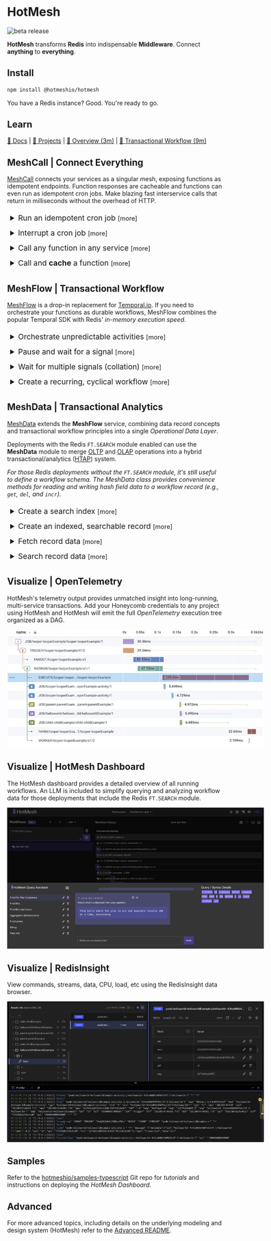 # HotMesh
![beta release](https://img.shields.io/badge/release-beta-blue.svg)

**HotMesh** transforms **Redis** into indispensable **Middleware**. Connect **anything** to **everything**.

## Install
```sh
npm install @hotmeshio/hotmesh
```
You have a Redis instance? Good. You're ready to go.

## Learn
[📄 Docs](https://hotmeshio.github.io/sdk-typescript/) | [💼 Projects](https://github.com/hotmeshio/samples-typescript) | [🎥 Overview (3m)](https://www.loom.com/share/211bd4b4038d42f0ba34374ef5b6f961?sid=7b889a56-f60f-4ccc-84e7-8c2697e548a9) | [🎥 Transactional Workflow (9m)](https://www.loom.com/share/54ffd5266baf4ac6b287578abfd1d821?sid=0db2cef8-ef0d-4e02-a0b7-a1ee14f476ce)

## MeshCall | Connect Everything
[MeshCall](https://hotmeshio.github.io/sdk-typescript/classes/services_meshcall.MeshCall.html) connects your services as a singular mesh, exposing functions as idempotent endpoints. Function responses are cacheable and functions can even run as idempotent cron jobs. Make blazing fast interservice calls that return in milliseconds without the overhead of HTTP.

<details style="padding: .5em">
  <summary style="font-size:1.25em;">Run an idempotent cron job <small>[more]</small></summary>

  ### Run a Cron
  This example demonstrates an *idempotent* cron that runs daily at midnight. The `id` makes each cron job unique and ensures that only one instance runs, despite repeated invocations. *The `cron` method returns `false` if a workflow is already running with the same `id`.*
  
  Optionally set a `delay` and/or set `maxCycles` to limit the number of cycles. The `interval` can be any human-readable time format (e.g., `1 day`, `2 hours`, `30 minutes`, etc) or a standard cron expression.

1. Define the cron function.
    ```typescript
    //cron.ts
    import { MeshCall } from '@hotmeshio/hotmesh';
    import * as Redis from 'redis';

    export const runMyCron = async (id: string, interval = '0 0 * * *'): Promise<boolean> => {
      return await MeshCall.cron({
        topic: 'my.cron.function',
        redis: {
          class: Redis,
          options: { url: 'redis://:key_admin@redis:6379' }
        },
        callback: async () => {
          //your code here...
        },
        options: { id, interval, maxCycles: 24 }
      });
    };
    ```

2. Call `runMyCron` at server startup (or call as needed to run multiple crons).
    ```typescript
    //server.ts
    import { runMyCron } from './cron';

    runMyCron('myNightlyCron123');
    ```
</details>

<details style="padding: .5em">
  <summary style="font-size:1.25em;">Interrupt a cron job <small>[more]</small></summary>

  ### Interrupt a Cron
  This example demonstrates how to cancel a running cron job.

1. Use the same `id` and `topic` that were used to create the cron to cancel it.
    ```typescript
    import { MeshCall } from '@hotmeshio/hotmesh';
    import * as Redis from 'redis';

    MeshCall.interrupt({
      topic: 'my.cron.function',
      redis: {
        class: Redis,
        options: { url: 'redis://:key_admin@redis:6379' }
      },
      options: { id: 'myNightlyCron123' }
    });
    ```
</details>

<details style="padding: .5em">
  <summary style="font-size:1.25em;">Call any function in any service <small>[more]</small></summary>

  ### Call a Function
  Make blazing fast interservice calls that behave like HTTP but without the setup and performance overhead. This example demonstrates how to connect a function to the mesh and call it from anywhere on the network.

1. Call `MeshCall.connect` and provide a `topic` to uniquely identify the function.

    ```typescript
    //myFunctionWrapper.ts
    import { MeshCall, Types } from '@hotmeshio/hotmesh';
    import * as Redis from 'redis';

    export const connectMyFunction = async () => {
      return await MeshCall.connect({
        topic: 'my.demo.function',
        redis: {
          class: Redis,
          options: { url: 'redis://:key_admin@redis:6379' }
        },
        callback: async (input: string) => {
          //your code goes here; response must be JSON serializable
          return { hello: input }
        },
      });
    };
      ```

2. Call `connectMyFunction` at server startup to connect your function to the mesh.

    ```typescript
    //server.ts
    import { connectMyFunction } from './myFunctionWrapper';
    connectMyFunction();
    ```

3. Call your function from anywhere on the network (or even from the same service). Send any payload as long as it's JSON serializable.

    ```typescript
    import { MeshCall } from '@hotmeshio/hotmesh';
    import * as Redis from 'redis';

    const result = await MeshCall.exec({
      topic: 'my.demo.function',
      args: ['something'],
      redis: {
        class: Redis,
        options: { url: 'redis://:key_admin@redis:6379' }
      },
    }); //returns `{ hello: 'something'}`
    ```
</details>

<details style="padding: .5em">
  <summary style="font-size:1.25em;">Call and <b>cache</b> a function <small>[more]</small></summary>

  ### Cache a Function
  Redis is great for unburdening stressed services. This solution builds upon the previous example, caching the response. The linked function will only be re/called when the cached result expires. Everything remains the same, except the caller which specifies an `id` and `ttl`.

1. Make the call from another service (or even the same service). Include an `id` and `ttl` to cache the result for the specified duration.

    ```typescript
    import { MeshCall } from '@hotmeshio/hotmesh';
    import * as Redis from 'redis';

    const result = await MeshCall.exec({
      topic: 'my.demo.function',
      args: ['anything'],
      redis: {
        class: Redis,
        options: { url: 'redis://:key_admin@redis:6379' }
      },
      options: { id: 'myid123', ttl: '15 minutes' },
    }); //returns `{ hello: 'anything'}`
    ```

2. Flush the cache at any time, using the same `topic` and cache `id`.

    ```typescript
    import { MeshCall } from '@hotmeshio/hotmesh';
    import * as Redis from 'redis';

    await MeshCall.flush({
      topic: 'my.demo.function',
      redis: {
        class: Redis,
        options: { url: 'redis://:key_admin@redis:6379' }
      },
      options: { id: 'myid123' },
    });
    ```
</details>

## MeshFlow | Transactional Workflow
[MeshFlow](https://hotmeshio.github.io/sdk-typescript/classes/services_meshflow.MeshFlow.html) is a drop-in replacement for [Temporal.io](https://temporal.io). If you need to orchestrate your functions as durable workflows, MeshFlow combines the popular Temporal SDK with Redis' *in-memory execution speed*.

<details style="padding: .5em">
  <summary style="font-size:1.25em;">Orchestrate unpredictable activities <small>[more]</small></summary>

### Proxy Activities
When an endpoint is unpredictable, use `proxyActivities`. HotMesh will retry as necessary until the call succeeds. This example demonstrates a workflow that greets a user in both English and Spanish. Even though both activities throw random errors, the workflow always returns a successful result.

1. Start by defining **activities**. Note how each throws an error 50% of the time.

    ```typescript
    //activities.ts
    export async function greet(name: string): Promise<string> {
      if (Math.random() > 0.5) throw new Error('Random error');
      return `Hello, ${name}!`;
    }

    export async function saludar(nombre: string): Promise<string> {
      if (Math.random() > 0.5) throw new Error('Random error');
      return `¡Hola, ${nombre}!`;
    }
    ```

2. Define the **workflow** logic. Include conditional branching, loops, etc to control activity execution. It's vanilla JavaScript written in your own coding style. The only requirement is to use `proxyActivities`, ensuring your activities are executed with HotMesh's durability wrapper.

    ```typescript
    //workflows.ts
    import { MeshFlow } from '@hotmeshio/hotmesh';
    import * as activities from './activities';

    const { greet, saludar } = MeshFlow.workflow
      .proxyActivities<typeof activities>({
        activities
      });

    export async function example(name: string): Promise<[string, string]> {
      return Promise.all([
        greet(name),
        saludar(name)
      ]);
    }
    ```

3. Instance a HotMesh **client** to invoke the workflow.

    ```typescript
    //client.ts
    import { MeshFlow, HotMesh } from '@hotmeshio/hotmesh';
    import Redis from 'ioredis';

    async function run(): Promise<string> {
      const client = new MeshFlow.Client({
        connection: {
          class: Redis,
          options: { host: 'redis', port: 6379 }
        }
      });

      const handle = await client.workflow.start<[string,string]>({
        args: ['HotMesh'],
        taskQueue: 'default',
        workflowName: 'example',
        workflowId: HotMesh.guid()
      });

      return await handle.result();
      //returns ['Hello HotMesh', '¡Hola, HotMesh!']
    }
    ```

4. Finally, create a **worker** and link the workflow function. Workers listen for tasks on their assigned Redis stream and invoke the workflow function each time they receive an event.

    ```typescript
    //worker.ts
    import { MeshFlow } from '@hotmeshio/hotmesh';
    import Redis from 'ioredis';
    import * as workflows from './workflows';

    async function run() {
      const worker = await MeshFlow.Worker.create({
        connection: {
          class: Redis,
          options: { host: 'redis', port: 6379 },
        },
        taskQueue: 'default',
        workflow: workflows.example,
      });

      await worker.run();
    }
    ```
</details>

<details style="padding: .5em">
  <summary style="font-size:1.25em;">Pause and wait for a signal <small>[more]</small></summary>

### Wait for Signal
Pause a function and only awaken when a matching signal is received from the outide.

1. Define the **workflow** logic. This one waits for the `my-sig-nal` signal, returning the signal payload (`{ hello: 'world' }`) when it eventually arrives. Interleave additional logic to meet your use case.

    ```typescript
    //waitForWorkflow.ts
    import { MeshFlow } from '@hotmeshio/hotmesh';

    export async function waitForExample(): Promise<{hello: string}> {
      return await MeshFlow.workflow.waitFor<{hello: string}>('my-sig-nal');
      //continue processing, use the payload, etc...
    }
    ```

2. Instance a HotMesh **client** and start a workflow. Use a custom workflow ID (`myWorkflow123`).

    ```typescript
    //client.ts
    import { MeshFlow, HotMesh } from '@hotmeshio/hotmesh';
    import Redis from 'ioredis';

    async function run(): Promise<string> {
      const client = new MeshFlow.Client({
        connection: {
          class: Redis,
          options: { host: 'redis', port: 6379 }
        }
      });

      //start a workflow; it will immediately pause
      await client.workflow.start({
        args: ['HotMesh'],
        taskQueue: 'default',
        workflowName: 'waitForExample',
        workflowId: 'myWorkflow123',
        await: false,
      });
    }
    ```

3. Create a **worker** and link the `waitForExample` workflow function.

    ```typescript
    //worker.ts
    import { MeshFlow } from '@hotmeshio/hotmesh';
    import Redis from 'ioredis';
    import * as workflows from './waitForWorkflow';

    async function run() {
      const worker = await MeshFlow.Worker.create({
        connection: {
          class: Redis,
          options: { host: 'redis', port: 6379 },
        },
        taskQueue: 'default',
        workflow: workflows.waitForExample,
      });

      await worker.run();
    }
    ```

4. Send a signal to awaken the paused function; await the function result.

    ```typescript
    import { MeshFlow } from '@hotmeshio/hotmesh';
    import * as Redis from Redis;

    const client = new MeshFlow.Client({
      connection: {
        class: Redis,
        options: { host: 'redis', port: 6379 }
      }
    });

    //awaken the function by sending a signal
    await client.signal('my-sig-nal', { hello: 'world' });

    //get the workflow handle and await the result
    const handle = await client.getHandle({
      taskQueue: 'default',
      workflowId: 'myWorkflow123'
    });
    
    const result = await handle.result();
    //returns { hello: 'world' }
    ```
</details>

<details style="padding: .5em">
  <summary style="font-size:1.25em;">Wait for multiple signals (collation) <small>[more]</small></summary>

### Collate Multiple Signals
Use a standard `Promise` to collate and cache multiple signals. HotMesh will only awaken once **all** signals have arrived. HotMesh will track up to 25 concurrent signals.

1. Update the **workflow** logic to await two signals using a promise: `my-sig-nal-1` and `my-sig-nal-2`. Add additional logic to meet your use case.

    ```typescript
    //waitForWorkflows.ts
    import { MeshFlow } from '@hotmeshio/hotmesh';

    export async function waitForExample(): Promise<[boolean, number]> {
      const [s1, s2] = await Promise.all([
        Meshflow.workflow.waitFor<boolean>('my-sig-nal-1'),
        Meshflow.workflow.waitFor<number>('my-sig-nal-2')
      ]);
      //do something with the signal payloads (s1, s2)
      return [s1, s2];
    }
    ```

2. Send **two** signals to awaken the paused function.

    ```typescript
    import { MeshFlow } from '@hotmeshio/hotmesh';
    import * as Redis from Redis;

    const client = new MeshFlow.Client({
      connection: {
        class: Redis,
        options: { host: 'redis', port: 6379 }
      }
    });

    //send 2 signals to awaken the function; order is unimportant
    await client.signal('my-sig-nal-2', 12345);
    await client.signal('my-sig-nal-1', true);

    //get the workflow handle and await the collated result
    const handle = await client.getHandle({
      taskQueue: 'default',
      workflowId: 'myWorkflow123'
    });
    
    const result = await handle.result();
    //returns [true, 12345]
    ```
</details>

<details style="padding: .5em">
  <summary style="font-size:1.25em;">Create a recurring, cyclical workflow <small>[more]</small></summary>

### Cyclical Workflow
This example calls an activity and then sleeps for a week. It runs indefinitely until it's manually stopped. It takes advantage of durable execution and can safely sleep for months or years.

>Container restarts have no impact on actively executing workflows as all state is retained in Redis.

1. Define the **workflow** logic. This one calls a legacy `statusDiagnostic` function once a week.

    ```typescript
    //recurringWorkflow.ts
    import { MeshFlow } from '@hotmeshio/hotmesh';
    import * as activities from './activities';

    const { statusDiagnostic } = MeshFlow.workflow
      .proxyActivities<typeof activities>({
        activities
      });

    export async function recurringExample(someValue: number): Promise<void> {
      do {
        await statusDiagnostic(someValue);
      } while (await MeshFlow.workflow.sleepFor('1 week'));
    }
    ```

2. Instance a HotMesh **client** and start a workflow. Assign a custom workflow ID (e.g., `myRecurring123`) if the workflow should be idempotent.

    ```typescript
    //client.ts
    import { MeshFlow, HotMesh } from '@hotmeshio/hotmesh';
    import Redis from 'ioredis';

    async function run(): Promise<string> {
      const client = new MeshFlow.Client({
        connection: {
          class: Redis,
          options: { host: 'redis', port: 6379 }
        }
      });

      //start a workflow; it will immediately pause
      await client.workflow.start({
        args: [55],
        taskQueue: 'default',
        workflowName: 'recurringExample',
        workflowId: 'myRecurring123',
        await: false,
      });
    }
    ```

3. Create a **worker** and link the `recurringExample` workflow function.

    ```typescript
    //worker.ts
    import { MeshFlow } from '@hotmeshio/hotmesh';
    import Redis from 'ioredis';
    import * as workflows from './recurringWorkflow';

    async function run() {
      const worker = await MeshFlow.Worker.create({
        connection: {
          class: Redis,
          options: { host: 'redis', port: 6379 },
        },
        taskQueue: 'default',
        workflow: workflows.recurringExample,
      });

      await worker.run();
    }
    ```

4. Cancel the recurring workflow (`myRecurring123`) by calling `interrupt`.

    ```typescript
    import { MeshFlow } from '@hotmeshio/hotmesh';
    import * as Redis from Redis;

    const client = new MeshFlow.Client({
      connection: {
        class: Redis,
        options: { host: 'redis', port: 6379 }
      }
    });

    //get the workflow handle and interrupt it
    const handle = await client.getHandle({
      taskQueue: 'default',
      workflowId: 'myRecurring123'
    });
    
    const result = await handle.interrupt();
    ```
</details>

## MeshData | Transactional Analytics
[MeshData](https://hotmeshio.github.io/sdk-typescript/classes/services_meshdata.MeshData.html) extends the **MeshFlow** service, combining data record concepts and transactional workflow principles into a single *Operational Data Layer*. 

Deployments with the Redis `FT.SEARCH` module enabled can use the **MeshData** module to merge [OLTP](https://en.wikipedia.org/wiki/Online_transaction_processing) and [OLAP](https://en.wikipedia.org/wiki/Online_analytical_processing) operations into a hybrid transactional/analytics ([HTAP](https://en.wikipedia.org/wiki/Hybrid_transactional/analytical_processing)) system.

*For those Redis deployments without the `FT.SEARCH` module, it's still useful to define a workflow schema. The MeshData class provides convenience methods for reading and writing hash field data to a workflow record (e.g., `get`, `del`, and `incr`).*

<details style="padding: .5em">
  <summary style="font-size:1.25em;">Create a search index <small>[more]</small></summary>

### Workflow Data Indexes

This example demonstrates how to define a schema and deploy an index for a 'user' entity type.

1. Define the **schema** for the `user` entity. This one includes the 3 formats supported by the FT.SEARCH module: `TEXT`, `TAG` and `NUMERIC`.

    ```typescript
    //schema.ts
    export const schema: Types.WorkflowSearchOptions = {
      schema: {
        id: { type: 'TAG', sortable: false },
        first: { type: 'TEXT', sortable: false, nostem: true },
        active: { type: 'TAG', sortable: false },
        created: { type: 'NUMERIC', sortable: true },
      },
      index: 'user',
      prefix: ['user'],
    };
    ```

2. Create the Redis index upon server startup. This one initializes the 'user' index in Redis, using the schema defined in the previous step. It's OK to call `createSearchIndex` multiple times; it will only create the index if it doesn't already exist.

    ```typescript
    //server.ts
    import { MeshData } from '@hotmeshio/hotmesh';
    import * as Redis from 'redis';
    import { schema } from './schema';

    const meshData = new MeshData(
      Redis,
      { url: 'redis://:key_admin@redis:6379' },
      schema,
    );
    await meshData.createSearchIndex('user', { namespace: 'meshdata' });
    ```
</details>

<details style="padding: .5em">
  <summary style="font-size:1.25em;">Create an indexed, searchable record <small>[more]</small></summary>

### Workflow Record Data
This example demonstrates how to create a 'user' workflow backed by the searchable schema from the prior example.

1. Call MeshData `connect` to initialize a 'user' entity *worker*. It references a target worker function which will run the workflow. Data fields that are documented in the schema (like `active`) will be automatically indexed when set on the workflow record.

    ```typescript
    //connect.ts
    import { MeshData } from '@hotmeshio/hotmesh';
    import * as Redis from 'redis';
    import { schema } from './schema';

    export const connectUserWorker = async (): Promise<void> => {
      const meshData = new MeshData(
        Redis,
        { url: 'redis://:key_admin@redis:6379' },
        schema,
      );
    
      await meshData.connect({
        entity: 'user',
        target: async function(name: string): Promise<string> {
          //add custom, searchable data (`active`) and return
          const search = await MeshData.workflow.search();
          await search.set('active', 'yes');
          return `Welcome, ${name}.`;
        },
        options: { namespace: 'meshdata' },
      });
    }
    ```

2. Wire up the worker at server startup, so it's ready to process incoming requests.

    ```typescript
    //server.ts
    import { connectUserWorker } from './connect';
    await connectUserWorker();
    ```

3. Call MeshData `exec` to create a 'user' workflow. Searchable data can be set throughout the workflow's lifecycle. This one initializes the workflow with 3 data fields: `id`, `name` and `timestamp`. *An additional data field (`active`) is set within the workflow function in order to demonstrate both mechanisms for reading/writing data to a workflow.*
  
    ```typescript
    //exec.ts
    import { MeshData } from '@hotmeshio/hotmesh';
    import * as Redis from 'redis';

    const meshData = new MeshData(
      Redis,
      { url: 'redis://:key_admin@redis:6379' },
      schema,
    );

    export const newUser = async (id: string, name: string): Promise<string> => {
      const response = await meshData.exec({
        entity: 'user',
        args: [name],
        options: {
          ttl: 'infinity',
          id,
          search: {
            data: { id, name, timestamp: Date.now() }
          },
          namespace: 'meshdata',
        },
      });
      return response;
    };
    ```

4. Call the `newUser` function to create a searchable 'user' record.

    ```typescript
    import { newUser } from './exec';
    const response = await newUser('jim123', 'James');
    ```
</details>

<details style="padding: .5em">
  <summary style="font-size:1.25em;">Fetch record data <small>[more]</small></summary>

### Read Record Data
This example demonstrates how to read data fields directly from a workflow.

1. Read data fields directly from the *jimbo123* 'user' record.

    ```typescript
    //read.ts
    import { MeshData } from '@hotmeshio/hotmesh';
    import * as Redis from 'redis';
    import { schema } from './schema';

    const meshData = new MeshData(
      Redis,
      { url: 'redis://:key_admin@redis:6379' },
      schema,
    );

    const data = await meshData.get(
      'user',
      'jimbo123',
      { 
        fields: ['id', 'name', 'timestamp', 'active'],
        namespace: 'meshdata'
      },
    );
    ```
</details> 

<details style="padding: .5em">
  <summary style="font-size:1.25em;">Search record data <small>[more]</small></summary>

### Query Record Data
This example demonstrates how to search for those workflows where a given condition exists in the data. This one searches for active users. *NOTE: The native Redis FT.SEARCH syntax is supported. The JSON abstraction shown here is a convenience method for straight-forward, one-dimensional queries.*

1. Search for active users (where the value of the `active` field is `yes`).

    ```typescript
    //read.ts
    import { MeshData } from '@hotmeshio/hotmesh';
    import * as Redis from 'redis';
    import { schema } from './schema';

    const meshData = new MeshData(
      Redis,
      { url: 'redis://:key_admin@redis:6379' },
      schema,
    );

    const results = await meshData.findWhere('user', {
      query: [{ field: 'active', is: '=', value: 'yes' }],
      limit: { start: 0, size: 100 },
      return: ['id', 'name', 'timestamp', 'active']
    });
    ```
</details> 

## Visualize | OpenTelemetry
HotMesh's telemetry output provides unmatched insight into long-running, multi-service transactions. Add your Honeycomb credentials to any project using HotMesh and HotMesh will emit the full *OpenTelemetry* execution tree organized as a DAG.

<img src="./docs/img/visualize/opentelemetry.png" alt="Open Telemetry" style="width:600px;max-width:600px;">

## Visualize | HotMesh Dashboard
The HotMesh dashboard provides a detailed overview of all running workflows. An LLM is included to simplify querying and analyzing workflow data for those deployments that include the Redis `FT.SEARCH` module.

<img src="./docs/img/visualize/hotmesh_dashboard.png" alt="HotMesh Dashboard" style="width:600px;max-width:600px;">

## Visualize | RedisInsight
View commands, streams, data, CPU, load, etc using the RedisInsight data browser.

<img src="./docs/img/visualize/redisinsight.png" alt="Redis Insight" style="width:600px;max-width:600px;">

## Samples
Refer to the [hotmeshio/samples-typescript](https://github.com/hotmeshio/samples-typescript) Git repo for *tutorials* and instructions on deploying the *HotMesh Dashboard*.

## Advanced
For more advanced topics, including details on the underlying modeling and design system (HotMesh) refer to the [Advanced README](https://github.com/hotmeshio/sdk-typescript/tree/main/docs/advanced.md).
